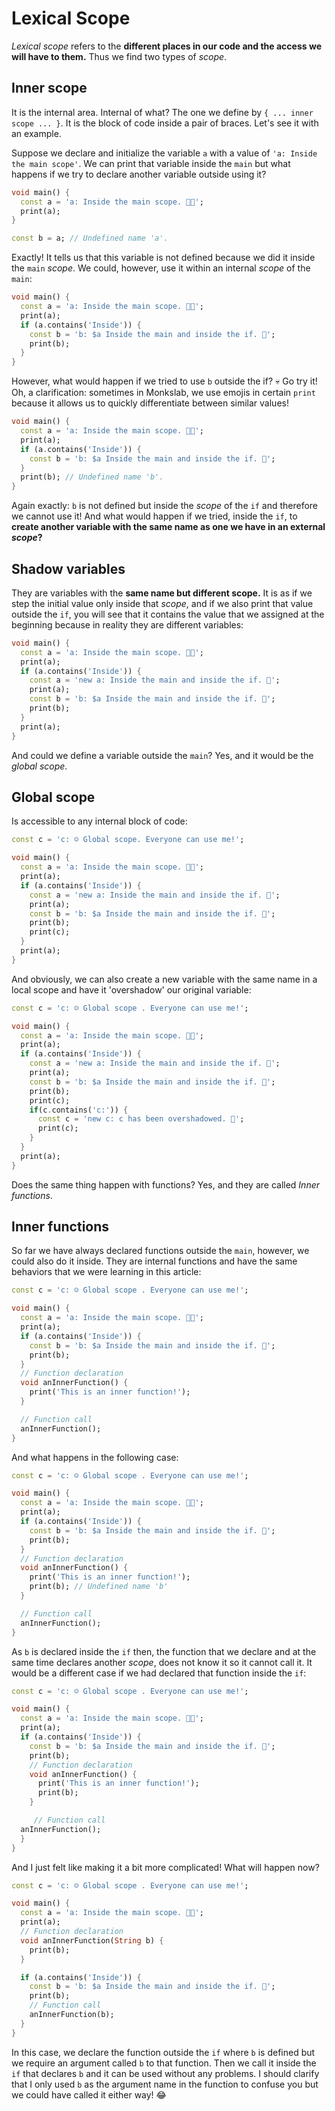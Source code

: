# Lexical Scope

_Lexical scope_ refers to the __different places in our code and the access we will have to them.__ Thus we find two types of _scope_.

## Inner scope

It is the internal area. Internal of what? The one we define by `{ ... inner scope ... }`. It is the block of code inside a pair of braces. Let's see it with an example.

Suppose we declare and initialize the variable `a` with a value of `'a: Inside the main scope'`. We can print that variable inside the `main` but what happens if we try to declare another variable outside using it?

```dart
void main() {
  const a = 'a: Inside the main scope. 💃🏼';
  print(a);
}

const b = a; // Undefined name 'a'.
```

Exactly! It tells us that this variable is not defined because we did it inside the `main` _scope_. We could, however, use it within an internal _scope_ of the `main`:

```dart
void main() {
  const a = 'a: Inside the main scope. 💃🏼';
  print(a);
  if (a.contains('Inside')) {
    const b = 'b: $a Inside the main and inside the if. 🍉';
    print(b);
  }
}
```

However, what would happen if we tried to use `b` outside the if? 💀 Go try it! Oh, a clarification: sometimes in Monkslab, we use emojis in certain `print` because it allows us to quickly differentiate between similar values!

```dart
void main() {
  const a = 'a: Inside the main scope. 💃🏼';
  print(a);
  if (a.contains('Inside')) {
    const b = 'b: $a Inside the main and inside the if. 🍉';
  }
  print(b); // Undefined name 'b'.
}
```

Again exactly: `b` is not defined but inside the _scope_ of the `if` and therefore we cannot use it! And what would happen if we tried, inside the `if`, to __create another variable with the same name as one we have in an external _scope_?__

## Shadow variables

They are variables with the __same name but different scope.__ It is as if we step the initial value only inside that _scope_, and if we also print that value outside the `if`, you will see that it contains the value that we assigned at the beginning because in reality they are different variables:

```dart
void main() {
  const a = 'a: Inside the main scope. 💃🏼';
  print(a);
  if (a.contains('Inside')) {
    const a = 'new a: Inside the main and inside the if. 🚧';
    print(a);
    const b = 'b: $a Inside the main and inside the if. 🍉';
    print(b);
  }
  print(a);
}
```

And could we define a variable outside the `main`? Yes, and it would be the _global scope_.

## Global scope

Is accessible to any internal block of code:

```dart
const c = 'c: ☺️ Global scope. Everyone can use me!';

void main() {
  const a = 'a: Inside the main scope. 💃🏼';
  print(a);
  if (a.contains('Inside')) {
    const a = 'new a: Inside the main and inside the if. 🚧';
    print(a);
    const b = 'b: $a Inside the main and inside the if. 🍉';
    print(b);
    print(c);
  }
  print(a);
}
```

And obviously, we can also create a new variable with the same name in a local scope and have it 'overshadow' our original variable:

```dart
const c = 'c: ☺️ Global scope . Everyone can use me!';

void main() {
  const a = 'a: Inside the main scope. 💃🏼';
  print(a);
  if (a.contains('Inside')) {
    const a = 'new a: Inside the main and inside the if. 🚧';
    print(a);
    const b = 'b: $a Inside the main and inside the if. 🍉';
    print(b);
    print(c);
    if(c.contains('c:')) {
      const c = 'new c: c has been overshadowed. 👤';
      print(c);
    }
  }
  print(a);
}
```

Does the same thing happen with functions? Yes, and they are called _Inner functions_.

## Inner functions

So far we have always declared functions outside the `main`, however, we could also do it inside. They are internal functions and have the same behaviors that we were learning in this article:

```dart
const c = 'c: ☺️ Global scope . Everyone can use me!';

void main() {
  const a = 'a: Inside the main scope. 💃🏼';
  print(a);
  if (a.contains('Inside')) {
    const b = 'b: $a Inside the main and inside the if. 🍉';
    print(b);
  }
  // Function declaration
  void anInnerFunction() {
    print('This is an inner function!');
  }

  // Function call
  anInnerFunction();
}
```

And what happens in the following case:

```dart
const c = 'c: ☺️ Global scope . Everyone can use me!';

void main() {
  const a = 'a: Inside the main scope. 💃🏼';
  print(a);
  if (a.contains('Inside')) {
    const b = 'b: $a Inside the main and inside the if. 🍉';
    print(b);
  }
  // Function declaration
  void anInnerFunction() {
    print('This is an inner function!');
    print(b); // Undefined name 'b'
  }

  // Function call
  anInnerFunction();
}
```

As `b` is declared inside the `if` then, the function that we declare and at the same time declares another _scope_, does not know it so it cannot call it. It would be a different case if we had declared that function inside the `if`:

```dart
const c = 'c: ☺️ Global scope . Everyone can use me!';

void main() {
  const a = 'a: Inside the main scope. 💃🏼';
  print(a);
  if (a.contains('Inside')) {
    const b = 'b: $a Inside the main and inside the if. 🍉';
    print(b);
    // Function declaration
    void anInnerFunction() {
      print('This is an inner function!');
      print(b);
    }

     // Function call
  anInnerFunction();
  } 
}
```

And I just felt like making it a bit more complicated! What will happen now?

```dart
const c = 'c: ☺️ Global scope . Everyone can use me!';

void main() {
  const a = 'a: Inside the main scope. 💃🏼';
  print(a);
  // Function declaration
  void anInnerFunction(String b) {
    print(b);
  }

  if (a.contains('Inside')) {
    const b = 'b: $a Inside the main and inside the if. 🍉';
    print(b);
    // Function call
    anInnerFunction(b);
  }
}
```

In this case, we declare the function outside the `if` where `b` is defined but we require an argument called `b` to that function. Then we call it inside the `if` that declares `b` and it can be used without any problems. I should clarify that I only used `b` as the argument name in the function to confuse you but we could have called it either way! 😂
